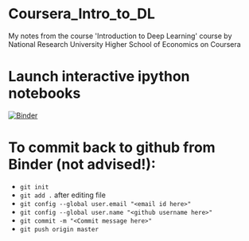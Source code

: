 # Coursera_Intro_to_DL
My notes from the course 'Introduction to Deep Learning' course by National Research University Higher School of Economics on Coursera


# Launch interactive ipython notebooks
[![Binder](https://mybinder.org/badge_logo.svg)](https://mybinder.org/v2/gh/sri-spirited/Coursera_Intro_to_DL/master)

# To commit back to github from Binder (not advised!): 
* `git init`
* `git add .` after editing file
* `git config --global user.email "<email id here>"`
* `git config --global user.name "<github username here>"`
* `git commit -m "<Commit message here>"`
* `git push origin master`
